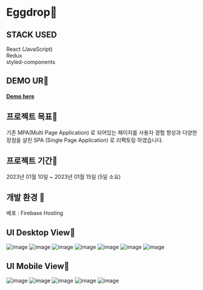 # Eggdrop📌

## STACK USED
React (JavaScript) <br>
Redux <br>
styled-components <br>

## DEMO UR📌
#### <a href="https://eggdrop-e3ed5.web.app/" target="_blank" >Demo here</a>

## 프로젝트 목표📌
기존 MPA(Multi Page Application) 로 되어있는 페이지를 사용자 경험 향상과 다양한 장점을 살린 SPA (Single Page Application) 로 리팩토링 하였습니다.

## 프로젝트 기간📌
2023년 01월 10일 ~ 2023년 01월 15일 (5일 소요)

## 개발 환경 📌
배포 : Firebase Hosting

## UI Desktop View📌
![image](https://github.com/hoho3419/React_eggdrop/assets/106577276/bfe26034-236f-42e0-a6c8-632e29b65411)
![image](https://github.com/hoho3419/React_eggdrop/assets/106577276/af4c4d81-55b7-47aa-9a56-92414788034e)
![image](https://github.com/hoho3419/React_eggdrop/assets/106577276/78c1b022-4b7f-42bd-82b8-0e97e024e8cd)
![image](https://github.com/hoho3419/React_eggdrop/assets/106577276/90ccaae7-b6c6-4b3b-afa3-644ccac689bb)
![image](https://github.com/hoho3419/React_eggdrop/assets/106577276/ce839201-f388-4560-8186-ff3847cfc4eb)
![image](https://github.com/hoho3419/React_eggdrop/assets/106577276/eb3e21c6-8e38-488e-9600-8d8b17e54140)
![image](https://github.com/hoho3419/React_eggdrop/assets/106577276/a4a7be23-629f-47be-92d0-d1d3d450ebda)
## UI Mobile View📌
![image](https://github.com/hoho3419/React_eggdrop/assets/106577276/1b40cb85-a9f3-468c-922b-562570395601)
![image](https://github.com/hoho3419/React_eggdrop/assets/106577276/75f35e73-bcbc-4feb-a351-f1b5dff752ab)
![image](https://github.com/hoho3419/React_eggdrop/assets/106577276/bbe9ec1b-a9ed-451c-8709-055e01ea444d)
![image](https://github.com/hoho3419/React_eggdrop/assets/106577276/636f8991-7014-4750-914c-4e0d44d9bdaa)
![image](https://github.com/hoho3419/React_eggdrop/assets/106577276/05cfa902-3564-47c8-9f1f-9b496313afe0)
